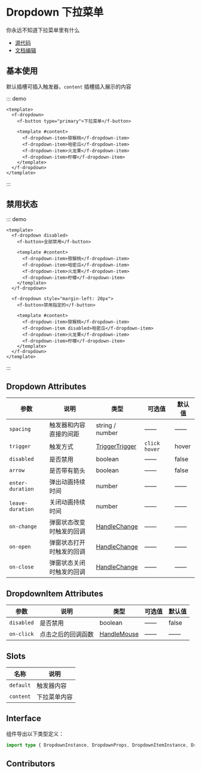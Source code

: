 # Dropdown 下拉菜单

你永远不知道下拉菜单里有什么

- [源代码](https://github.com/FightingDesign/fighting-design/tree/master/packages/fighting-design/dropdown)
- [文档编辑](https://github.com/FightingDesign/fighting-design/blob/master/docs/docs/components/dropdown.md)

## 基本使用

默认插槽可插入触发器，`content` 插槽插入展示的内容

::: demo

```vue
<template>
  <f-dropdown>
    <f-button type="primary">下拉菜单</f-button>

    <template #content>
      <f-dropdown-item>猕猴桃</f-dropdown-item>
      <f-dropdown-item>哈密瓜</f-dropdown-item>
      <f-dropdown-item>火龙果</f-dropdown-item>
      <f-dropdown-item>柠檬</f-dropdown-item>
    </template>
  </f-dropdown>
</template>
```

:::

## 禁用状态

::: demo

```vue
<template>
  <f-dropdown disabled>
    <f-button>全部禁用</f-button>

    <template #content>
      <f-dropdown-item>猕猴桃</f-dropdown-item>
      <f-dropdown-item>哈密瓜</f-dropdown-item>
      <f-dropdown-item>火龙果</f-dropdown-item>
      <f-dropdown-item>柠檬</f-dropdown-item>
    </template>
  </f-dropdown>

  <f-dropdown style="margin-left: 20px">
    <f-button>禁用指定的</f-button>

    <template #content>
      <f-dropdown-item>猕猴桃</f-dropdown-item>
      <f-dropdown-item disabled>哈密瓜</f-dropdown-item>
      <f-dropdown-item>火龙果</f-dropdown-item>
      <f-dropdown-item>柠檬</f-dropdown-item>
    </template>
  </f-dropdown>
</template>
```

:::

## Dropdown Attributes

| 参数             | 说明                     | 类型                                                                 | 可选值          | 默认值 |
| ---------------- | ------------------------ | -------------------------------------------------------------------- | --------------- | ------ |
| `spacing`        | 触发器和内容直接的间距   | string / number                                                      | ——              | ——     |
| `trigger`        | 触发方式                 | <a href="/components/trigger.html#triggertrigger">TriggerTrigger</a> | `click` `hover` | hover  |
| `disabled`       | 是否禁用                 | boolean                                                              | ——              | false  |
| `arrow`          | 是否带有箭头             | boolean                                                              | ——              | false  |
| `enter-duration` | 弹出动画持续时间         | number                                                               | ——              | ——     |
| `leave-duration` | 关闭动画持续时间         | number                                                               | ——              | ——     |
| `on-change`      | 弹窗状态改变时触发的回调 | <a href="/components/interface.html#handlechange">HandleChange</a>   | ——              | ——     |
| `on-open`        | 弹窗状态打开时触发的回调 | <a href="/components/interface.html#handlechange">HandleChange</a>   | ——              | ——     |
| `on-close`       | 弹窗状态关闭时触发的回调 | <a href="/components/interface.html#handlechange">HandleChange</a>   | ——              | ——     |

## DropdownItem Attributes

| 参数       | 说明               | 类型                                                             | 可选值 | 默认值 |
| ---------- | ------------------ | ---------------------------------------------------------------- | ------ | ------ |
| `disabled` | 是否禁用           | boolean                                                          | ——     | false  |
| `on-click` | 点击之后的回调函数 | <a href="/components/interface.html#handlemouse">HandleMouse</a> | ——     | ——     |

## Slots

| 名称      | 说明         |
| --------- | ------------ |
| `default` | 触发器内容   |
| `content` | 下拉菜单内容 |

## Interface

组件导出以下类型定义：

```ts
import type { DropdownInstance, DropdownProps, DropdownItemInstance, DropdownItemProps } from 'fighting-design'
```

## Contributors

<a href="https://github.com/Tyh2001" target="_blank">
  <f-avatar round src="https://avatars.githubusercontent.com/u/73180970?v=4" />
</a>
